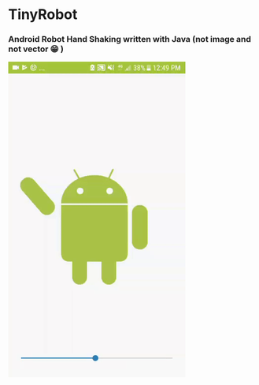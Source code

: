 # TinyRobot
### Android Robot Hand Shaking written with Java (not image and not vector 😁 )
![alt text](https://github.com/Rminsh/TinyRobot/blob/master/Preview/preview.gif "Logo Title Text 1")
